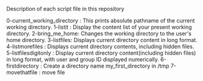 Description of each script file in this repository

0-current_working_directory : This prints absolute pathname of the current working directory.
1-listit : Display the content list of your present working directory.
2-bring_me_home: Changes the working directory to the user's home directory.
3-listfiles: Displays current directory content in long format.
4-listmorefiles : Displays current directory contents, including hidden files.
5-listfilesdigitonly : Display current directory content(including hidden files) in long format, with user and group ID displayed numerically.
6-firstdirectory : Create a directory name my_first_directory in /tmp
7-movethatfile : move file

